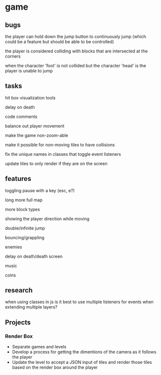 # game

## bugs

the player can hold down the jump button to continuously jump (which could be a feature but should be able to be controlled)

the player is considered colliding with blocks that are intersected at the corners

when the character 'foot' is not collided but the character 'head' is the player is unable to jump

## tasks

hit box visualization tools

delay on death

code comments

balance out player movement

make the game non-zoom-able

make it possible for non-moving tiles to have collisions

fix the unique names in classes that toggle event listeners

update tiles to only render if they are on the screen

## features

toggling pause with a key (esc, e?)

long more full map

more block types

showing the player direction while moving

double/infinite jump

bouncing/grappling

enemies

delay on death/death screen

music

coins

## research

when using classes in js is it best to use multiple listeners for events when extending multiple layers?

## Projects

### Render Box

- Separate games and levels
- Develop a process for getting the dimentions of the camera as it follows the player
- Update the level to accept a JSON input of tiles and render those tiles based on the render box around the player
